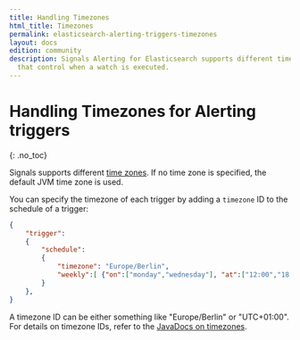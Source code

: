 ```yaml
---
title: Handling Timezones
html_title: Timezones
permalink: elasticsearch-alerting-triggers-timezones
layout: docs
edition: community
description: Signals Alerting for Elasticsearch supports different timezones for triggers
  that control when a watch is executed.
---
```

<!--- Copyright 2022 floragunn GmbH -->

# Handling Timezones for Alerting triggers
{: .no_toc}

Signals supports different [time zones](elasticsearch-alerting-triggers-timezones). If no time zone is specified, the default JVM time zone is used.

You can specify the timezone of each trigger by adding a `timezone` ID  to the schedule of a trigger:

```json
{
    "trigger":
    {
        "schedule":
        {
            "timezone": "Europe/Berlin",
            "weekly":[ {"on":["monday","wednesday"], "at":["12:00","18:00"]} ]
        }
    },
}
```

A timezone ID can be either something like "Europe/Berlin" or "UTC+01:00". For details on timezone IDs, refer to the [JavaDocs on timezones](https://docs.oracle.com/javase/8/docs/api/java/time/ZoneId.html).

